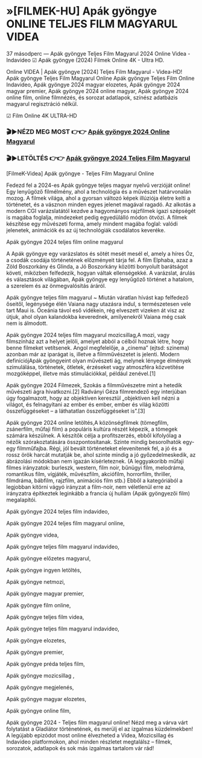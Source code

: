 # »[FILMEK-HU] Apák gyöngye ONLINE TELJES FILM MAGYARUL VIDEA


37 másodperc — Apák gyöngye Teljes Film Magyarul 2024 Online Videa - Indavideo ☑ Apák gyöngye (2024) Filmek Online 4K - Ultra HD.

Online VIDEA | Apák gyöngye [2024] Teljes Film Magyarul - Videa-HD! Apák gyöngye Teljes Film Magyarul Online Apák gyöngye Teljes Film Online Indavideo, Apák gyöngye 2024 magyar elozetes, Apák gyöngye 2024 magyar premier, Apák gyöngye 2024 online magyar, Apák gyöngye 2024 online film, online filmnézés, és sorozat adatlapok, színész adatbázis magyarul regisztráció nélkül.

☑ Film Online 4K ULTRA-HD

### 🎬▶NÉZD MEG MOST 👉👉 [Apák gyöngye 2024 Online Magyarul](https://playmov.fun/hu/movie/1088096/apk-gyngye-GITHEB)

### 🎬▶LETÖLTÉS 👉👉 [Apák gyöngye 2024 Teljes Film Magyarul](https://playmov.fun/hu/movie/1088096/apk-gyngye-GITHEB)

[FilmeK-Videa] Apák gyöngye - Teljes Film Magyarul Online

Fedezd fel a 2024-es Apák gyöngye teljes magyar nyelvű verzióját online! Egy lenyűgöző filmélmény, ahol a technológia és a művészet határvonalán mozog. A filmek világa, ahol a gyorsan változó képek illúziója életre kelti a történetet, és a vásznon minden egyes jelenet magával ragadó. Az alkotás a modern CGI varázslatától kezdve a hagyományos rajzfilmek igazi szépségét is magába foglalja, mindezeket pedig egyedülálló módon ötvözi. A filmek készítése egy művészeti forma, amely mindent magába foglal: valódi jelenetek, animációk és az új technológiák csodálatos keveréke.

Apák gyöngye 2024 teljes film online magyarul

A Apák gyöngye egy varázslatos és sötét mesét mesél el, amely a híres Óz, a csodák csodája történetének előzményeit tárja fel. A film Elphaba, azaz a Zöld Boszorkány és Glinda, a Jó Boszorkány közötti bonyolult barátságot követi, miközben felfedezik, hogyan váltak ellenségekké. A varázslat, árulás és választások világában, Apák gyöngye egy lenyűgöző történet a hatalom, a szerelem és az önmegvalósítás áráról.

Apák gyöngye teljes film magyarul ~ Miután váratlan hívást kap felfedező őseitől, legénysége élén Vaiana nagy utazásra indul, s természetesen vele tart Maui is. Óceánia távol eső vidékein, rég elveszett vizeken át visz az útjuk, ahol olyan kalandokba keverednek, amilyenekről Vaiana még csak nem is álmodott.

Apák gyöngye 2024 teljes film magyarul mozicsillag,A mozi, vagy filmszínház azt a helyet jelöli, amelyet abból a célból hoznak létre, hogy benne filmeket vetítsenek. Angol megfelelője, a „cinema” (ejtsd: szinema) azonban már az iparágat is, illetve a filmművészetet is jelenti. Modern definíciójApák gyöngyeint olyan művészeti ág, melynek lényege élmények szimulálása, történetek, ötletek, érzéseket vagy atmoszféra közvetítése mozgóképpel, illetve más stimulációkkal, például zenével.[1]

Apák gyöngye 2024 Filmezek, Szokás a filmművészetre mint a hetedik művészeti ágra hivatkozni.[2] Radványi Géza filmrendező egy interjúban úgy fogalmazott, hogy az objektíven keresztül „objektíven kell nézni a világot, és felnagyítani az ember és ember, ember és világ közötti összefüggéseket – a láthatatlan összefüggéseket is”.[3]

Apák gyöngye 2024 online letöltés,A közönségfilmek (tömegfilm, zsánerfilm, műfaji film) a populáris kultúra részét képezik, a tömegek számára készülnek. A készítők célja a profitszerzés, ebből kifolyólag a nézők szórakoztatására összpontosítanak. Szinte mindig besorolhatók egy-egy filmműfajba. Régi, jól bevált történeteket elevenítenek fel, a jó és a rossz örök harcát mutatják be, ahol szinte mindig a jó győzedelmeskedik, az ábrázolási módokban nem igazán kísérleteznek. (A leggyakoribb műfaji filmes irányzatok: burleszk, western, film noir, bűnügyi film, melodráma, romantikus film, vígjáték, művészfilm, akciófilm, horrorfilm, thriller, filmdráma, bábfilm, rajzfilm, animációs film stb.) Ebből a kategóriából a legjobban kitörni vágyó irányzat a film-noir, nem véletlenül erre az irányzatra építkeztek leginkább a francia új hullám (Apák gyöngyezői film) megalapítói.

Apák gyöngye 2024 teljes film indavideo,

Apák gyöngye 2024 teljes film magyarul online,

Apák gyöngye videa,

Apák gyöngye teljes film magyarul indavideo,

Apák gyöngye előzetes magyarul,

Apák gyöngye ingyen letöltés,

Apák gyöngye netmozi,

Apák gyöngye magyar premier,

Apák gyöngye film online,

Apák gyöngye teljes film videa,

Apák gyöngye teljes film magyarul indavideo,

Apák gyöngye elozetes,

Apák gyöngye premier,

Apák gyöngye préda teljes film,

Apák gyöngye mozicsillag ,

Apák gyöngye megjelenés,

Apák gyöngye magyar elozetes,

Apák gyöngye online film,

Apák gyöngye 2024 - Teljes film magyarul online! Nézd meg a várva várt folytatást a Gladiátor történetének, és merülj el az izgalmas küzdelmekben! A legújabb epizódot most online élvezheted a Videa, Mozicsillag és Indavideo platformokon, ahol minden részletet megtalálsz – filmek, sorozatok, adatlapok és sok más izgalmas tartalom vár rád!
